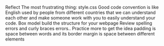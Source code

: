 Reflect
The most frustrating thing: style.css
Good code convention is like English used by people from different countries that we can understand each other and make someone work with you to easily understand your code.
Box model build the structure for your webpage
Review
spelling errors and curly braces errors..
Practice more to get the idea
padding is space between words and its border
margin is space between different elements
